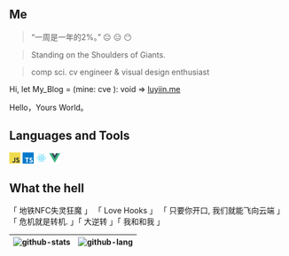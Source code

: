 


## Me
> “一周是一年的2%。”                      😐 😑 😶

> Standing on the Shoulders of Giants.

> comp sci. cv engineer & visual design enthusiast

Hi, 
let My_Blog = (mine: cve ): void => [luyiin.me](https://luyiin.me) 

Hello，Yours World。

## Languages and Tools

<code><img height="20" src="https://raw.githubusercontent.com/github/explore/80688e429a7d4ef2fca1e82350fe8e3517d3494d/topics/javascript/javascript.png"></code>
<code><img height="20" src="https://raw.githubusercontent.com/github/explore/80688e429a7d4ef2fca1e82350fe8e3517d3494d/topics/typescript/typescript.png"></code>
<code><img height="20" src="https://raw.githubusercontent.com/github/explore/80688e429a7d4ef2fca1e82350fe8e3517d3494d/topics/react/react.png"></code>
<code><img height="20" src="https://raw.githubusercontent.com/github/explore/80688e429a7d4ef2fca1e82350fe8e3517d3494d/topics/vue/vue.png"></code>

## What the hell
「 地铁NFC失灵狂魔 」
「 Love Hooks 」
「 只要你开口, 我们就能飞向云端 」
「 危机就是转机. 」「 大逆转 」「 我和和我 」

|![github-stats][github-stats:img]|![github-lang][github-lang:img]|
|---------------------------------|------------------------------------------|

[github-stats:img]: https://github-readme-stats.vercel.app/api?username=ZiYi0414&show_icons=true&include_all_commits=true&title_color=ecf0f1&icon_color=9b59b6&text_color=ecf0f1&bg_color=2c3e50&custom_title=ZiYi414🙄
[github-lang:img]: https://github-profile-summary-cards.vercel.app/api/cards/most-commit-language?username=ZiYi0414&theme=nord_dark
